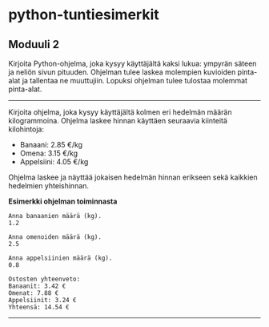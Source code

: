 # python-tuntiesimerkit

## Moduuli 2

Kirjoita Python-ohjelma, joka kysyy käyttäjältä kaksi lukua: ympyrän säteen ja neliön sivun pituuden. Ohjelman tulee laskea molempien kuvioiden pinta-alat ja tallentaa ne muuttujiin. Lopuksi ohjelman tulee tulostaa molemmat pinta-alat.

---

Kirjoita ohjelma, joka kysyy käyttäjältä kolmen eri hedelmän määrän kilogrammoina.
Ohjelma laskee hinnan käyttäen seuraavia kiinteitä kilohintoja:

* Banaani: 2.85 €/kg
* Omena: 3.15 €/kg
* Appelsiini: 4.05 €/kg

Ohjelma laskee ja näyttää jokaisen hedelmän hinnan erikseen sekä kaikkien hedelmien yhteishinnan.

**Esimerkki ohjelman toiminnasta**

```monospace
Anna banaanien määrä (kg).
1.2

Anna omenoiden määrä (kg).
2.5

Anna appelsiinien määrä (kg).
0.8

Ostosten yhteenveto:
Banaanit: 3.42 €
Omenat: 7.88 €
Appelsiinit: 3.24 €
Yhteensä: 14.54 €
```

---

